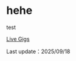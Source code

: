 # hehe
test
<p><a href="gigs.html">Live Gigs</a></p>
</head>


  <p>Last update：2025/09/18</p>

</html>
